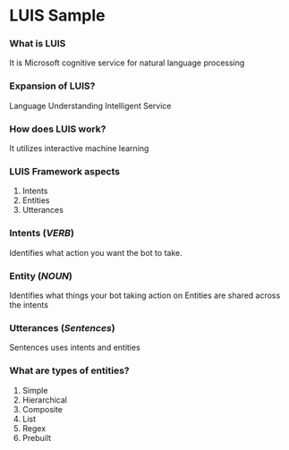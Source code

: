 # LUIS Sample

### What is LUIS
It is Microsoft cognitive service for natural language processing

### Expansion of LUIS?
Language Understanding Intelligent Service

### How does LUIS work?
It utilizes interactive machine learning

### LUIS Framework aspects
1. Intents
2. Entities
3. Utterances

### Intents (*VERB*)
Identifies what action you want the bot to take.

### Entity (*NOUN*)
Identifies what things your bot taking action on
Entities are shared across the intents

### Utterances (*Sentences*)
Sentences uses intents and entities

### What are types of entities?
1. Simple
2. Hierarchical
3. Composite
4. List
5. Regex
6. Prebuilt
